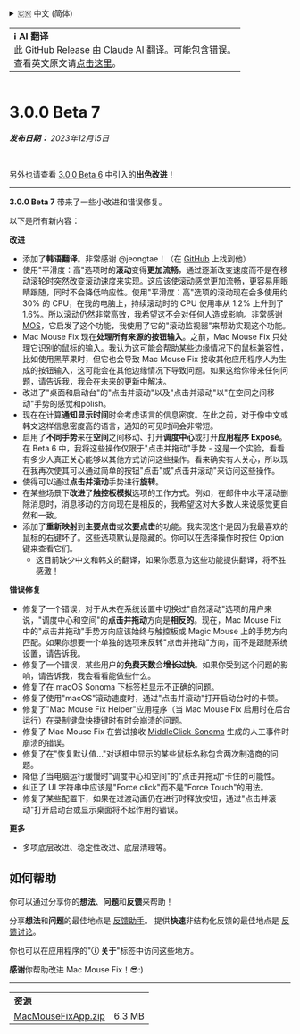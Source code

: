 <details>
<summary>🇨🇳 中文 (简体)</summary>

[🇬🇧 English (GitHub Release)](https://github.com/noah-nuebling/mac-mouse-fix/releases/tag/3.0.0-Beta-7)\
[🇦🇩 Català](https://redirect.macmousefix.com/?target=mmf-release&tag=3.0.0-Beta-7&locale=ca)\
[🇩🇪 Deutsch](https://redirect.macmousefix.com/?target=mmf-release&tag=3.0.0-Beta-7&locale=de)\
[🇪🇸 Español](https://redirect.macmousefix.com/?target=mmf-release&tag=3.0.0-Beta-7&locale=es)\
[🇫🇷 Français](https://redirect.macmousefix.com/?target=mmf-release&tag=3.0.0-Beta-7&locale=fr)\
[🇮🇩 Indonesia](https://redirect.macmousefix.com/?target=mmf-release&tag=3.0.0-Beta-7&locale=id)\
[🇮🇹 Italiano](https://redirect.macmousefix.com/?target=mmf-release&tag=3.0.0-Beta-7&locale=it)\
[🇭🇺 Magyar](https://redirect.macmousefix.com/?target=mmf-release&tag=3.0.0-Beta-7&locale=hu)\
[🇳🇱 Nederlands](https://redirect.macmousefix.com/?target=mmf-release&tag=3.0.0-Beta-7&locale=nl)\
[🇵🇱 Polski](https://redirect.macmousefix.com/?target=mmf-release&tag=3.0.0-Beta-7&locale=pl)\
[🇧🇷 Português (Brasil)](https://redirect.macmousefix.com/?target=mmf-release&tag=3.0.0-Beta-7&locale=pt-BR)\
[🇵🇹 Português (Portugal)](https://redirect.macmousefix.com/?target=mmf-release&tag=3.0.0-Beta-7&locale=pt-PT)\
[🇷🇴 Română](https://redirect.macmousefix.com/?target=mmf-release&tag=3.0.0-Beta-7&locale=ro)\
[🇸🇪 Svenska](https://redirect.macmousefix.com/?target=mmf-release&tag=3.0.0-Beta-7&locale=sv)\
[🇻🇳 Tiếng Việt](https://redirect.macmousefix.com/?target=mmf-release&tag=3.0.0-Beta-7&locale=vi)\
[🇹🇷 Türkçe](https://redirect.macmousefix.com/?target=mmf-release&tag=3.0.0-Beta-7&locale=tr)\
[🇨🇿 Čeština](https://redirect.macmousefix.com/?target=mmf-release&tag=3.0.0-Beta-7&locale=cs)\
[🇬🇷 Ελληνικά](https://redirect.macmousefix.com/?target=mmf-release&tag=3.0.0-Beta-7&locale=el)\
[🇷🇺 Русский](https://redirect.macmousefix.com/?target=mmf-release&tag=3.0.0-Beta-7&locale=ru)\
[🇺🇦 Українська](https://redirect.macmousefix.com/?target=mmf-release&tag=3.0.0-Beta-7&locale=uk)\
[🇮🇱 עברית](https://redirect.macmousefix.com/?target=mmf-release&tag=3.0.0-Beta-7&locale=he)\
[🇸🇦 العربية](https://redirect.macmousefix.com/?target=mmf-release&tag=3.0.0-Beta-7&locale=ar)\
[🇮🇳 हिन्दी](https://redirect.macmousefix.com/?target=mmf-release&tag=3.0.0-Beta-7&locale=hi)\
[🇹🇭 ไทย](https://redirect.macmousefix.com/?target=mmf-release&tag=3.0.0-Beta-7&locale=th)\
**🇨🇳 中文 (简体)**\
[🇨🇳 中文 (繁體)](https://redirect.macmousefix.com/?target=mmf-release&tag=3.0.0-Beta-7&locale=zh-Hant)\
[🇭🇰 中文（香港)](https://redirect.macmousefix.com/?target=mmf-release&tag=3.0.0-Beta-7&locale=zh-HK)\
[🇯🇵 日本語](https://redirect.macmousefix.com/?target=mmf-release&tag=3.0.0-Beta-7&locale=ja)\
[🇰🇷 한국어](https://redirect.macmousefix.com/?target=mmf-release&tag=3.0.0-Beta-7&locale=ko)\
[Help translate Mac Mouse Fix to different languages!](https://github.com/noah-nuebling/mac-mouse-fix/discussions/731)
</details>
<table align=><td>
<b>ℹ️ AI 翻译</b><br>
此 GitHub Release 由 Claude AI 翻译。可能包含错误。<br>
查看英文原文请<a href="https://github.com/noah-nuebling/mac-mouse-fix/releases/tag/3.0.0-Beta-7">点击这里</a>。
</td></table>

<table></table>

# 3.0.0 Beta 7
***发布日期：** 2023年12月15日*

<br>

另外也请查看 [3.0.0 Beta 6](https://redirect.macmousefix.com/?target=mmf-release&tag=3.0.0-Beta-6&locale=zh-Hans) 中引入的**出色改进**！


---

**3.0.0 Beta 7** 带来了一些小改进和错误修复。

以下是所有新内容：

**改进**

- 添加了**韩语翻译**。非常感谢 @jeongtae！（在 [GitHub](https://github.com/jeongtae) 上找到他）
- 使用"平滑度：高"选项时的**滚动**变得**更加流畅**，通过逐渐改变速度而不是在移动滚轮时突然改变滚动速度来实现。这应该使滚动感觉更加流畅，更容易用眼睛跟随，同时不会降低响应性。使用"平滑度：高"选项的滚动现在会多使用约 30% 的 CPU，在我的电脑上，持续滚动时的 CPU 使用率从 1.2% 上升到了 1.6%。所以滚动仍然非常高效，我希望这不会对任何人造成影响。非常感谢 [MOS](https://mos.caldis.me/)，它启发了这个功能，我使用了它的"滚动监视器"来帮助实现这个功能。
- Mac Mouse Fix 现在**处理所有来源的按钮输入**。之前，Mac Mouse Fix 只处理它识别的鼠标的输入。我认为这可能会帮助某些边缘情况下的鼠标兼容性，比如使用黑苹果时，但它也会导致 Mac Mouse Fix 接收其他应用程序人为生成的按钮输入，这可能会在其他边缘情况下导致问题。如果这给你带来任何问题，请告诉我，我会在未来的更新中解决。
- 改进了"桌面和启动台"的"点击并滚动"以及"点击并滚动"以"在空间之间移动"手势的感觉和polish。
- 现在在计算**通知显示时间**时会考虑语言的信息密度。在此之前，对于像中文或韩文这样信息密度高的语言，通知的可见时间会非常短。
- 启用了**不同手势**来在**空间**之间移动、打开**调度中心**或打开**应用程序 Exposé**。在 Beta 6 中，我将这些操作仅限于"点击并拖动"手势 - 这是一个实验，看看有多少人真正关心能够以其他方式访问这些操作。看来确实有人关心，所以现在我再次使其可以通过简单的按钮"点击"或"点击并滚动"来访问这些操作。
- 使得可以通过**点击并滚动**手势进行**旋转**。
- 在某些场景下**改进**了**触控板模拟**选项的工作方式。例如，在邮件中水平滚动删除消息时，消息移动的方向现在是相反的，我希望这对大多数人来说感觉更自然和一致。
- 添加了**重新映射**到**主要点击**或**次要点击**的功能。我实现这个是因为我最喜欢的鼠标的右键坏了。这些选项默认是隐藏的。你可以在选择操作时按住 Option 键来查看它们。
  - 这目前缺少中文和韩文的翻译，如果你愿意为这些功能提供翻译，将不胜感激！

**错误修复**

- 修复了一个错误，对于从未在系统设置中切换过"自然滚动"选项的用户来说，"调度中心和空间"的**点击并拖动**方向是**相反的**。现在，Mac Mouse Fix 中的"点击并拖动"手势方向应该始终与触控板或 Magic Mouse 上的手势方向匹配。如果你想要一个单独的选项来反转"点击并拖动"方向，而不是跟随系统设置，请告诉我。
- 修复了一个错误，某些用户的**免费天数**会**增长过快**。如果你受到这个问题的影响，请告诉我，我会看看能做些什么。
- 修复了在 macOS Sonoma 下标签栏显示不正确的问题。
- 修复了使用"macOS"滚动速度时，通过"点击并滚动"打开启动台时的卡顿。
- 修复了"Mac Mouse Fix Helper"应用程序（当 Mac Mouse Fix 启用时在后台运行）在录制键盘快捷键时有时会崩溃的问题。
- 修复了 Mac Mouse Fix 在尝试接收 [MiddleClick-Sonoma](https://github.com/artginzburg/MiddleClick-Sonoma) 生成的人工事件时崩溃的错误。
- 修复了在"恢复默认值..."对话框中显示的某些鼠标名称包含两次制造商的问题。
- 降低了当电脑运行缓慢时"调度中心和空间"的"点击并拖动"卡住的可能性。
- 纠正了 UI 字符串中应该是"Force click"而不是"Force Touch"的用法。
- 修复了某些配置下，如果在过渡动画仍在进行时释放按钮，通过"点击并滚动"打开启动台或显示桌面将不起作用的错误。


**更多**

- 多项底层改进、稳定性改进、底层清理等。

## 如何帮助

你可以通过分享你的**想法**、**问题**和**反馈**来帮助！

分享**想法**和**问题**的最佳地点是 [反馈助手](https://noah-nuebling.github.io/mac-mouse-fix-feedback-assistant/?type=bug-report)。
提供**快速**非结构化反馈的最佳地点是 [反馈讨论](https://github.com/noah-nuebling/mac-mouse-fix/discussions/366)。

你也可以在应用程序的"**ⓘ 关于**"标签中访问这些地方。

**感谢**你帮助改进 Mac Mouse Fix！😎:)

---

<table align="start">
<tr>
    <td colspan=2>
        <b>资源</b>
    </td>
</tr>
<tr>
    <td><a href="https://github.com/noah-nuebling/mac-mouse-fix/releases/download/3.0.0-Beta-7/MacMouseFixApp.zip">MacMouseFixApp.zip</a></td>
    <td>6.3 MB</td>
</tr>
</table>